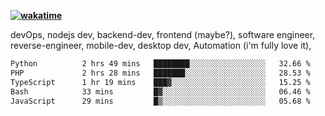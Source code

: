 **[![wakatime](https://wakatime.com/badge/user/87646243-158a-4241-a3cb-668e1fa2dbb8.svg)](https://wakatime.com/@87646243-158a-4241-a3cb-668e1fa2dbb8?style=plastic)**


devOps, nodejs dev, backend-dev, frontend (maybe?), software engineer, reverse-engineer, mobile-dev, desktop dev, Automation (i'm fully love it), 

<!--START_SECTION:waka-->

```txt
Python          2 hrs 49 mins   ████████░░░░░░░░░░░░░░░░░   32.66 %
PHP             2 hrs 28 mins   ███████░░░░░░░░░░░░░░░░░░   28.53 %
TypeScript      1 hr 19 mins    ███▓░░░░░░░░░░░░░░░░░░░░░   15.25 %
Bash            33 mins         █▓░░░░░░░░░░░░░░░░░░░░░░░   06.46 %
JavaScript      29 mins         █▒░░░░░░░░░░░░░░░░░░░░░░░   05.68 %
```

<!--END_SECTION:waka-->
